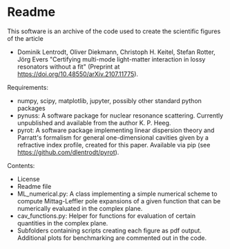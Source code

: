 # Readme

This software is an archive of the code used to create the scientific figures of the article

- Dominik Lentrodt, Oliver Diekmann, Christoph H. Keitel, Stefan Rotter, Jörg Evers "Certifying multi-mode light-matter interaction in lossy resonators without a fit" (Preprint at https://doi.org/10.48550/arXiv.2107.11775).

Requirements:
- numpy, scipy, matplotlib, jupyter, possibly other standard python packages
- pynuss: A software package for nuclear resonance scattering. Currently unpublished and available from the author K. P. Heeg.
- pyrot: A software package implementing linear dispersion theory and Parratt's formalism for general one-dimensional cavities given by a refractive index profile, created for this paper. Available via pip (see https://github.com/dlentrodt/pyrot).

Contents:
- License
- Readme file
- ML_numerical.py: A class implementing a simple numerical scheme to compute Mittag-Leffler pole expansions of a given function that can be numerically evaluated in the complex plane.
- cav_functions.py: Helper for functions for evaluation of certain quantities in the complex plane.
- Subfolders containing scripts creating each figure as pdf output. Additional plots for benchmarking are commented out in the code.